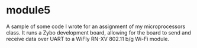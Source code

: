 # module5
A sample of some code I wrote for an assignment of my microprocessors class. It runs a Zybo development board, allowing for the board to send and receive data over UART to a WiFly RN-XV 802.11 b/g Wi-Fi module.
